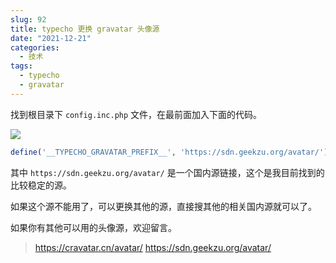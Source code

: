 ```yaml
---
slug: 92
title: typecho 更换 gravatar 头像源
date: "2021-12-21"
categories: 
  - 技术
tags: 
  - typecho
  - gravatar
---
```



找到根目录下 `config.inc.php` 文件，在最前面加入下面的代码。



![](https://imgurl.zishu.me/images/old/2022/01/05/3e5e307b9fb3ba048fdc9f7b5351d7b9.png)

```php
define('__TYPECHO_GRAVATAR_PREFIX__', 'https://sdn.geekzu.org/avatar/');
```

其中 `https://sdn.geekzu.org/avatar/` 是一个国内源链接，这个是我目前找到的比较稳定的源。

如果这个源不能用了，可以更换其他的源，直接搜其他的相关国内源就可以了。

如果你有其他可以用的头像源，欢迎留言。

>https://cravatar.cn/avatar/
>https://sdn.geekzu.org/avatar/
